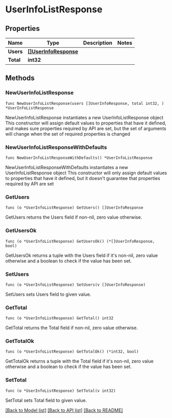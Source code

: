 # UserInfoListResponse

## Properties

Name | Type | Description | Notes
------------ | ------------- | ------------- | -------------
**Users** | [**[]UserInfoResponse**](UserInfoResponse.md) |  | 
**Total** | **int32** |  | 

## Methods

### NewUserInfoListResponse

`func NewUserInfoListResponse(users []UserInfoResponse, total int32, ) *UserInfoListResponse`

NewUserInfoListResponse instantiates a new UserInfoListResponse object
This constructor will assign default values to properties that have it defined,
and makes sure properties required by API are set, but the set of arguments
will change when the set of required properties is changed

### NewUserInfoListResponseWithDefaults

`func NewUserInfoListResponseWithDefaults() *UserInfoListResponse`

NewUserInfoListResponseWithDefaults instantiates a new UserInfoListResponse object
This constructor will only assign default values to properties that have it defined,
but it doesn't guarantee that properties required by API are set

### GetUsers

`func (o *UserInfoListResponse) GetUsers() []UserInfoResponse`

GetUsers returns the Users field if non-nil, zero value otherwise.

### GetUsersOk

`func (o *UserInfoListResponse) GetUsersOk() (*[]UserInfoResponse, bool)`

GetUsersOk returns a tuple with the Users field if it's non-nil, zero value otherwise
and a boolean to check if the value has been set.

### SetUsers

`func (o *UserInfoListResponse) SetUsers(v []UserInfoResponse)`

SetUsers sets Users field to given value.


### GetTotal

`func (o *UserInfoListResponse) GetTotal() int32`

GetTotal returns the Total field if non-nil, zero value otherwise.

### GetTotalOk

`func (o *UserInfoListResponse) GetTotalOk() (*int32, bool)`

GetTotalOk returns a tuple with the Total field if it's non-nil, zero value otherwise
and a boolean to check if the value has been set.

### SetTotal

`func (o *UserInfoListResponse) SetTotal(v int32)`

SetTotal sets Total field to given value.



[[Back to Model list]](../README.md#documentation-for-models) [[Back to API list]](../README.md#documentation-for-api-endpoints) [[Back to README]](../README.md)


